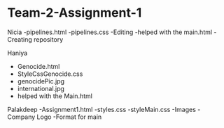 # Team-2-Assignment-1

Nicia
-pipelines.html
-pipelines.css
-Editing
-helped with the main.html
-Creating repository

Haniya
  - Genocide.html
  - StyleCssGenocide.css
  - genocidePic.jpg
  - international.jpg
  - helped with the Main.html

Palakdeep
  -Assignment1.html
  -styles.css
  -styleMain.css
  -Images
  -Company Logo
  -Format for main
